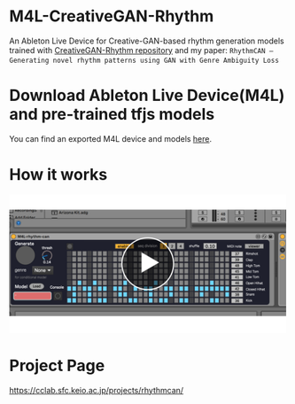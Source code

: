 # M4L-CreativeGAN-Rhythm

An Ableton Live Device for Creative-GAN-based rhythm generation models trained with [CreativeGAN-Rhythm repository](https://github.com/naotokui/CreativeGAN-Rhythm) and my paper:
`RhythmCAN – Generating novel rhythm patterns using GAN with Genre Ambiguity Loss`

# Download Ableton Live Device(M4L) and pre-trained tfjs models
You can find an exported M4L device and models [here](https://github.com/naotokui/M4L-CreativeGAN-Rhythm/tree/master/releases). 

# How it works
<a href="https://youtu.be/o-iq8vNWwO0
"><img src="https://github.com/naotokui/M4L-CreativeGAN-Rhythm/blob/master/images/abletonlive.png?raw=true&retry=2" width="500px"></a>


# Project Page
https://cclab.sfc.keio.ac.jp/projects/rhythmcan/
